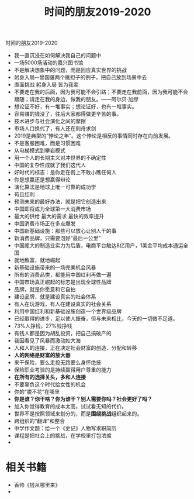 ﻿---
layout:		post
category:	"other"
title:		"时间的朋友2019-2020"
tags:		[]
---

时间的朋友2019-2020



- 我一直沉浸在如何解决我自己的问题中
- 一场5000场活动的嘉兴图书馆
- 不是解决想象中的问题，而是回应真实世界的挑战
- 躬身入局--曾国藩两个挑担子的例子，把自己放到场景中去
- 直面挑战 躬身入局 皆为我辈
- 不要走在我的后面，因为我可能不会引路；不要走在我前面，因为我可能不会跟随；请走在我的身边，做我的朋友。——阿尔贝·加缪
- 想论证不好，有一堆事实；想论证好，也有一堆事实。
- 容易赚的钱没了，往后大家都得做更辛苦的事。
- 技术进步与社会演化之间的摩擦
- 市场人口换代了，有人还在刻舟求剑
- 2019是典型的“悖论之年”。这个悖论是相反的事情同时存在向前发展。
- 不是客服困难，而是习惯困难
- 从电梯模式到攀岩模式
- 用一个人的长期主义对冲世界的不确定性
- 中国的复杂性成就了我们这代人
- 好时代的标志：是你走在街上不敢小瞧任何人
- 你是想赢还是想赢得辩论
- 演化算法是地球上唯一可靠的成功学
- 苟且红利
- 预测未来的最好办法，就是把它创造出来
- 中国即将成为全球第一大消费市场
- 最大的供给 最大的需求 最快的效率提升
- 中国消费市场正在多点爆发
- 中国新基础设施：那些可以放心让别人干的事
- 新消费品牌，只需要泡好“最后一公里”
- 中国庞大的制造业实力为后盾，电商平台触达8亿用户，1美金平均成本通运全国
- 就地致富，就地崛起
- 新基础设施带来的一场完美机会风暴
- 所有的消费品类，都能用中国红利再做一遍
- 中国市场真正崛起的标志是出现全球性品牌
- 品牌，就是你愿意和它自拍
- 建设品牌，就是建设真实的社会体系
- 有人在玩游戏，有人在建设真实的社会关系
- 利用中国红利和新基础设施创造一个世界级品牌
- 已经取得的进步，足以使人振奋，但与未来相比，今天的一切微不足道。
- 73%人挣钱，27%钱挣钱
- 有钱人都是因为胡乱投资，把自己搞破产的
- 我因看见了风暴而激动如大海
- 人和人的连接，正在决定社会财富的创造、分配和转移
- **人的网络是财富的放大器**
- 来干保险，要么走投无路要么身怀绝技
- 保险职业考验的是持续赢得用户尊重的能力
- **在所有的选择关头，多和人连接**
- 不要辜负这个时代给女性的机会
- 你的“脱不花”在哪里
- **你是谁？你干啥？你为谁干？别人需要你吗？社会更好了吗？**
- 加入你觉得教育的成本太高，试试看无知的代价。
- 世界不是按照领域来划分的，而是**围绕挑战**组织起来的。
- 跨组织的“翻译”和整合
- 中学作文题：给一个《史记》人物写求职简历
- 课程是把社会上的挑战，在学校里打包浓缩
- 



# 相关书籍

- 香帅《钱从哪里来》
- 

